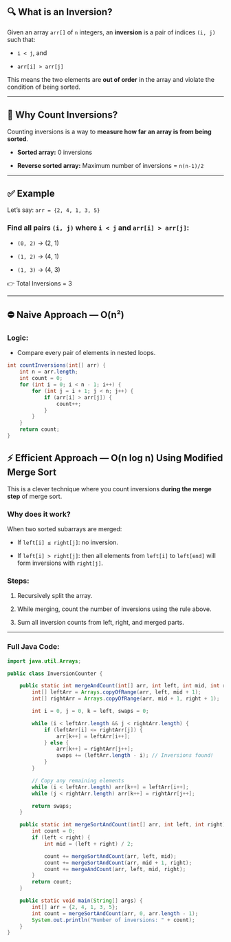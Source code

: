 ## 🔍 **What is an Inversion?**

Given an array `arr[]` of `n` integers, an **inversion** is a pair of indices `(i, j)` such that:

- `i < j`, and
    
- `arr[i] > arr[j]`
    

This means the two elements are **out of order** in the array and violate the condition of being sorted.

---

## 🧠 **Why Count Inversions?**

Counting inversions is a way to **measure how far an array is from being sorted**.

- **Sorted array:** 0 inversions
    
- **Reverse sorted array:** Maximum number of inversions = `n(n-1)/2`
    

---

## ✅ **Example**

Let’s say:
`arr = {2, 4, 1, 3, 5}`

### Find all pairs `(i, j)` where `i < j` and `arr[i] > arr[j]`:

- `(0, 2)` → (2, 1)
    
- `(1, 2)` → (4, 1)
    
- `(1, 3)` → (4, 3)
    

👉 Total Inversions = 3

---

## ⛔ Naive Approach — O(n²)

### Logic:

- Compare every pair of elements in nested loops.
```java
int countInversions(int[] arr) {
    int n = arr.length;
    int count = 0;
    for (int i = 0; i < n - 1; i++) {
        for (int j = i + 1; j < n; j++) {
            if (arr[i] > arr[j]) {
                count++;
            }
        }
    }
    return count;
}

```

## ⚡ Efficient Approach — O(n log n) Using Modified Merge Sort

This is a clever technique where you count inversions **during the merge step** of merge sort.

### Why does it work?

When two sorted subarrays are merged:

- If `left[i] ≤ right[j]`: no inversion.
    
- If `left[i] > right[j]`: then all elements from `left[i]` to `left[end]` will form inversions with `right[j]`.
    

### Steps:

1. Recursively split the array.
    
2. While merging, count the number of inversions using the rule above.
    
3. Sum all inversion counts from left, right, and merged parts.
    

---

### Full Java Code:
```java
import java.util.Arrays;

public class InversionCounter {

    public static int mergeAndCount(int[] arr, int left, int mid, int right) {
        int[] leftArr = Arrays.copyOfRange(arr, left, mid + 1);
        int[] rightArr = Arrays.copyOfRange(arr, mid + 1, right + 1);

        int i = 0, j = 0, k = left, swaps = 0;

        while (i < leftArr.length && j < rightArr.length) {
            if (leftArr[i] <= rightArr[j]) {
                arr[k++] = leftArr[i++];
            } else {
                arr[k++] = rightArr[j++];
                swaps += (leftArr.length - i); // Inversions found!
            }
        }

        // Copy any remaining elements
        while (i < leftArr.length) arr[k++] = leftArr[i++];
        while (j < rightArr.length) arr[k++] = rightArr[j++];

        return swaps;
    }

    public static int mergeSortAndCount(int[] arr, int left, int right) {
        int count = 0;
        if (left < right) {
            int mid = (left + right) / 2;

            count += mergeSortAndCount(arr, left, mid);
            count += mergeSortAndCount(arr, mid + 1, right);
            count += mergeAndCount(arr, left, mid, right);
        }
        return count;
    }

    public static void main(String[] args) {
        int[] arr = {2, 4, 1, 3, 5};
        int count = mergeSortAndCount(arr, 0, arr.length - 1);
        System.out.println("Number of inversions: " + count);
    }
}

```